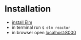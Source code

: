 # Installation
- [install Elm](https://guide.elm-lang.org/install/elm.html)
- in terminal run `$ elm reactor`
- in browser open [localhost:8000](http://localhost:8000/src/Main.elm)
